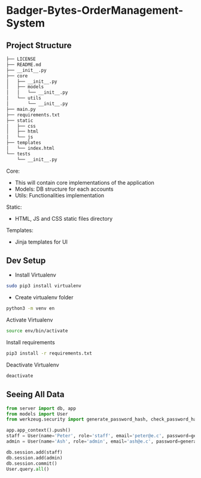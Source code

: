 # Badger-Bytes-OrderManagement-System

## Project Structure

```bash
├── LICENSE
├── README.md
├── __init__.py
├── core
│   ├── __init__.py
│   ├── models
│   │   └── __init__.py
│   └── utils
│       └── __init__.py
├── main.py
├── requirements.txt
├── static
│   ├── css
│   ├── html
│   └── js
├── templates
│   └── index.html
└── tests
    └── __init__.py
```

Core: 

- This will contain core implementations of the application
- Models: DB structure for each accounts 
- Utils: Functionalities implementation

 Static: 

 - HTML, JS and CSS static files directory

 Templates:

 - Jinja templates for UI

 ## Dev Setup
 - Install Virtualenv
 ```bash
 sudo pip3 install virtualenv
 ```
 - Create virtualenv folder
 ```bash
python3 -m venv en
 ```
 Activate Virtualenv
 ```bash
 source env/bin/activate
 ```
 Install requirements
 ```bash
 pip3 install -r requirements.txt
 ```
 Deactivate Virtualenv
 ```bash
deactivate
```

## Seeing All Data
```python
from server import db, app
from models import User
from werkzeug.security import generate_password_hash, check_password_hash

app.app_context().push()
staff = User(name='Peter', role='staff', email='peter@e.c', password=generate_password_hash('p'))
admin = User(name='Ash', role='admin', email='ash@e.c', password=generate_password_hash('a'))

db.session.add(staff)
db.session.add(admin)
db.session.commit()
User.query.all()
```
